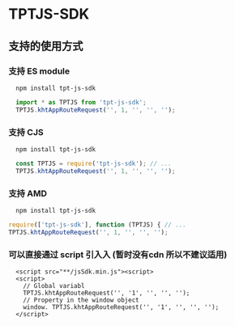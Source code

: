 # TPTJS-SDK

## 支持的使⽤⽅式
### 支持 ES module
```
  npm install tpt-js-sdk
```
```js
  import * as TPTJS from 'tpt-js-sdk'; 
  TPTJS.khtAppRouteRequest('', 1, '', '', '');
```
### 支持 CJS
```
  npm install tpt-js-sdk
```
```js
  const TPTJS = require('tpt-js-sdk'); // ...
  TPTJS.khtAppRouteRequest('', 1, '', '', '');
``` 
### 支持 AMD
```
  npm install tpt-js-sdk
```
```js
require(['tpt-js-sdk'], function (TPTJS) { // ...
TPTJS.khtAppRouteRequest('', 1, '', '', '');
```
### 可以直接通过 script 引⼊入 (暂时没有cdn 所以不建议适用)
```
  <script src="**/jsSdk.min.js"><script> 
  <script>
    // Global variabl
    TPTJS.khtAppRouteRequest('', '1', '', '', '');
    // Property in the window object
    window. TPTJS.khtAppRouteRequest('', '1', '', '', ''); 
  </script>
```

